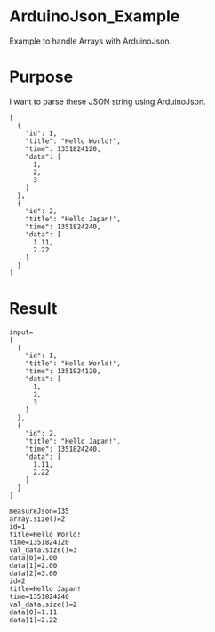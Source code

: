 # ArduinoJson_Example
Example to handle Arrays with ArduinoJson.

# Purpose
I want to parse these JSON string using ArduinoJson.   

```
[
  {
    "id": 1,
    "title": "Hello World!",
    "time": 1351824120,
    "data": [
      1,
      2,
      3
    ]
  },
  {
    "id": 2,
    "title": "Hello Japan!",
    "time": 1351824240,
    "data": [
      1.11,
      2.22
    ]
  }
]
```

# Result
```
input=
[
  {
    "id": 1,
    "title": "Hello World!",
    "time": 1351824120,
    "data": [
      1,
      2,
      3
    ]
  },
  {
    "id": 2,
    "title": "Hello Japan!",
    "time": 1351824240,
    "data": [
      1.11,
      2.22
    ]
  }
]

measureJson=135
array.size()=2
id=1
title=Hello World!
time=1351824120
val_data.size()=3
data[0]=1.00
data[1]=2.00
data[2]=3.00
id=2
title=Hello Japan!
time=1351824240
val_data.size()=2
data[0]=1.11
data[1]=2.22
```
